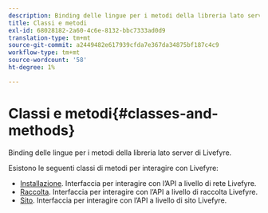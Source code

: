 ```yaml
---
description: Binding delle lingue per i metodi della libreria lato server di Livefyre.
title: Classi e metodi
exl-id: 68028182-2a60-4c6e-8132-bbc7333ad0d9
translation-type: tm+mt
source-git-commit: a2449482e617939cfda7e367da34875bf187c4c9
workflow-type: tm+mt
source-wordcount: '58'
ht-degree: 1%

---
```


# Classi e metodi{#classes-and-methods}

Binding delle lingue per i metodi della libreria lato server di Livefyre.

Esistono le seguenti classi di metodi per interagire con Livefyre:

* [Installazione](../c-installing-libraries/c-installing-libraries.md). Interfaccia per interagire con l’API a livello di rete Livefyre.
* [Raccolta](../c-installing-libraries/c-collection-methods.md#c_collection_methods). Interfaccia per interagire con l’API a livello di raccolta Livefyre.
* [Sito](../c-installing-libraries/c-site-methods.md#c_site_methods). Interfaccia per interagire con l’API a livello di sito Livefyre.
